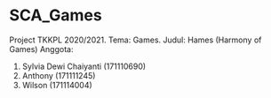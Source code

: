 # SCA_Games
Project TKKPL 2020/2021.
Tema: Games.
Judul: Hames (Harmony of Games) 
Anggota: 
1. Sylvia Dewi Chaiyanti (171110690)
2. Anthony (171111245)
3. Wilson (171114004)

